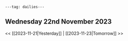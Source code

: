 ```
---tag: dailies---
```

## Wednesday 22nd November 2023


<< [[2023-11-21|Yesterday]] | [[2023-11-23|Tomorrow]] >>




